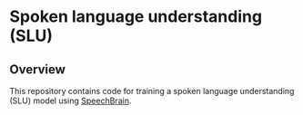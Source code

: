 # Spoken language understanding (SLU)

## Overview
This repository contains code for training a spoken language understanding (SLU) model using [SpeechBrain](https://github.com/speechbrain/speechbrain/tree/develop).

